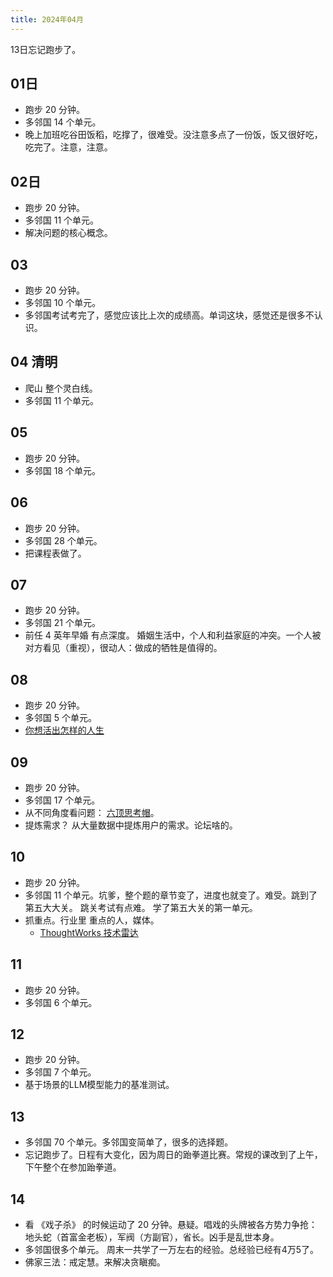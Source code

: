 ```yaml
---
title: 2024年04月
---
```


13日忘记跑步了。

## 01日
* 跑步 20 分钟。
* 多邻国 14 个单元。
* 晚上加班吃谷田饭稻，吃撑了，很难受。没注意多点了一份饭，饭又很好吃，吃完了。注意，注意。

## 02日
* 跑步 20 分钟。
* 多邻国 11 个单元。
* 解决问题的核心概念。

## 03
* 跑步 20 分钟。
* 多邻国 10 个单元。
* 多邻国考试考完了，感觉应该比上次的成绩高。单词这块，感觉还是很多不认识。

## 04 清明
* 爬山 整个灵白线。
* 多邻国 11 个单元。

## 05
* 跑步 20 分钟。
* 多邻国 18 个单元。

## 06
* 跑步 20 分钟。
* 多邻国 28 个单元。
* 把课程表做了。

## 07
* 跑步 20 分钟。
* 多邻国 21 个单元。
* 前任 4 英年早婚 有点深度。 婚姻生活中，个人和利益家庭的冲突。一个人被对方看见（重视），很动人：做成的牺牲是值得的。

## 08
* 跑步 20 分钟。
* 多邻国 5 个单元。
* [你想活出怎样的人生](../../../2-society/3-culture/cartoon/works/what-life-do-you-like.md)

## 09
* 跑步 20 分钟。
* 多邻国 17 个单元。
* 从不同角度看问题： [六顶思考帽](../mind/think-in-different-angles.md)。
* 提炼需求？ 从大量数据中提炼用户的需求。论坛啥的。

## 10
* 跑步 20 分钟。
* 多邻国 11 个单元。坑爹，整个题的章节变了，进度也就变了。难受。跳到了第五大大关。 跳关考试有点难。
学了第五大关的第一单元。
* 抓重点。行业里 重点的人，媒体。
  * [ThoughtWorks 技术雷达](../../../1-self/3-wealth/1-skill/coding/data/thoughtworks-radar.md)

## 11
* 跑步 20 分钟。
* 多邻国 6 个单元。

## 12
* 跑步 20 分钟。
* 多邻国 7 个单元。
* 基于场景的LLM模型能力的基准测试。

## 13
* 多邻国 70 个单元。多邻国变简单了，很多的选择题。
* 忘记跑步了。日程有大变化，因为周日的跆拳道比赛。常规的课改到了上午，下午整个在参加跆拳道。

## 14
* 看 《戏子杀》 的时候运动了 20 分钟。悬疑。唱戏的头牌被各方势力争抢：地头蛇（首富金老板），军阀（方副官），省长。凶手是乱世本身。
* 多邻国很多个单元。 周末一共学了一万左右的经验。总经验已经有4万5了。
* 佛家三法：戒定慧。来解决贪瞋痴。


